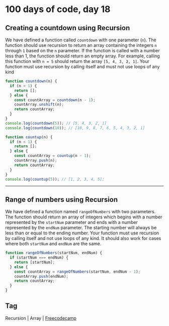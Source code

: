 # 100 days of code, day 18

## Creating a countdown using Recursion

We have defined a function called `countdown` with one parameter (`n`). The function should use recursion to return an array containing the integers `n` through `1` based on the `n` parameter. If the function is called with a number less than 1, the function should return an empty array. For example, calling this function with `n = 5` should return the array `[5, 4, 3, 2, 1]`. Your function must use recursion by calling itself and must not use loops of any kind

```javascript
function countdown(n) {
  if (n < 1) {
    return [];
  } else {
    const countArray = countdown(n - 1);
    countArray.unshift(n);
    return countArray;
  }
}
console.log(countdown(5)); // [5, 4, 3, 2, 1]
console.log(countdown(10)); // [10, 9, 8, 7, 6, 5, 4, 3, 2, 1]
```

```javascript
function countup(n) {
  if (n < 1) {
    return [];
  } else {
    const countArray = countup(n - 1);
    countArray.push(n);
    return countArray;
  }
}
console.log(countup(5)); // [1, 2, 3, 4, 5];
```

---

## Range of numbers using Recursion

We have defined a function named `rangeOfNumbers` with two parameters. The function should return an array of integers which begins with a number represented by the `startNum` parameter and ends with a number represented by the `endNum` parameter. The starting number will always be less than or equal to the ending number. Your function must use recursion by calling itself and not use loops of any kind. It should also work for cases where both `startNum` and `endNum` are the same.

```javascript
function rangeOfNumbers(startNum, endNum) {
  if (startNum === endNum) {
    return [startNum];
  } else {
    const countArray = rangeOfNumbers(startNum, endNum - 1);
    countArray.push(endNum);
    return countArray;
  }
}
```

## Tag

Recursion | Array | [Freecodecamp](https://freecodecamp.org)
